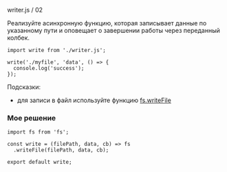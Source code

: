 writer.js / 02

Реализуйте асинхронную функцию, которая записывает данные по указанному пути и оповещает о завершении работы через переданный колбек.

```
import write from './writer.js';

write('./myfile', 'data', () => {
  console.log('success');
});
```

Подсказки:

* для записи в файл используйте функцию [fs.writeFile](https://nodejs.org/api/fs.html#fs_fs_writefile_file_data_options_callback)

### Мое решение
```
import fs from 'fs';

const write = (filePath, data, cb) => fs
  .writeFile(filePath, data, cb);

export default write;
```